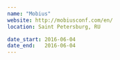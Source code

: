 ```yaml
---
name: "Mobius"
website: http://mobiusconf.com/en/
location: Saint Petersburg, RU

date_start: 2016-06-04
date_end:   2016-06-04
---
```

